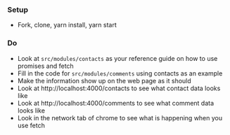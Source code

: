 ### Setup
  * Fork, clone, yarn install, yarn start
### Do
  * Look at `src/modules/contacts` as your reference guide on how to use promises and fetch
  * Fill in the code for `src/modules/comments` using contacts as an example
  * Make the information show up on the web page as it should
  * Look at http://localhost:4000/contacts to see what contact data looks like
  * Look at http://localhost:4000/comments to see what comment data looks like
  * Look in the network tab of chrome to see what is happening when you use fetch
